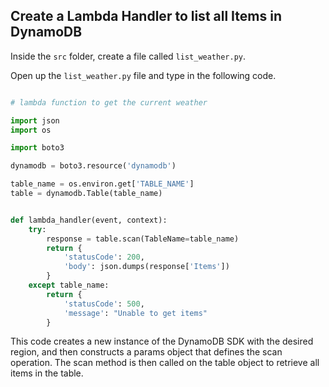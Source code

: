 ## Create a Lambda Handler to list all Items in DynamoDB

Inside the `src` folder, create a file called `list_weather.py`.

Open up the `list_weather.py` file and type in the following code.

```python

# lambda function to get the current weather

import json
import os

import boto3

dynamodb = boto3.resource('dynamodb')

table_name = os.environ.get['TABLE_NAME']
table = dynamodb.Table(table_name)


def lambda_handler(event, context):
    try:
        response = table.scan(TableName=table_name)
        return {
            'statusCode': 200,
            'body': json.dumps(response['Items'])
        }
    except table_name:
        return {
            'statusCode': 500,
            'message': "Unable to get items"
        }
```

This code creates a new instance of the DynamoDB SDK with the desired region, and then constructs a params object that defines the scan operation. The scan method is then called on the table object to retrieve all items in the table.